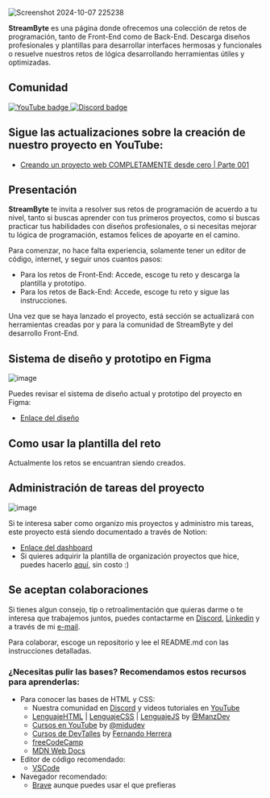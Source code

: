 ![Screenshot 2024-10-07 225238](https://github.com/user-attachments/assets/cc4c930c-bf1d-4e25-9cde-e906e9b08b67)

**StreamByte** es una página donde ofrecemos una colección de retos de programación, tanto de Front-End como de Back-End. Descarga diseños profesionales y plantillas para desarrollar interfaces hermosas y funcionales o resuelve nuestros retos de lógica desarrollando herramientas útiles y optimizadas.

## Comunidad
<p align="left">
   <a href="https://www.youtube.com/@josegonzz">
      <img alt="YouTube badge" title="Subscribe to my YouTube channel" src="https://img.shields.io/badge/YouTube-FF0000?style=for-the-badge&logo=youtube&logoColor=white" />
   </a>
   
   <a href="https://discord.gg/4WfzyGyrpc">
      <img alt="Discord badge" title="Join my Discord server to talk" src="https://img.shields.io/badge/Discord-5865F2?style=for-the-badge&logo=discord&logoColor=white"/>
   </a>
      
</p>

## Sigue las actualizaciones sobre la creación de nuestro proyecto en YouTube:
- [Creando un proyecto web COMPLETAMENTE desde cero | Parte 001](https://www.youtube.com/watch?v=6AnEljZjOlk)

## Presentación
**StreamByte** te invita a resolver sus retos de programación de acuerdo a tu nivel, tanto si buscas aprender con tus primeros proyectos, como si buscas practicar tus habilidades con diseños profesionales, o si necesitas mejorar tu lógica de programación, estamos felices de apoyarte en el camino.

Para comenzar, no hace falta experiencia, solamente tener un editor de código, internet, y seguir unos cuantos pasos:
- Para los retos de Front-End: Accede, escoge tu reto y descarga la plantilla y prototipo.
- Para los retos de Back-End: Accede, escoge tu reto y sigue las instrucciones.

Una vez que se haya lanzado el proyecto, está sección se actualizará con herramientas creadas por y para la comunidad de StreamByte y del desarrollo Front-End.

## Sistema de diseño y prototipo en Figma
![image](https://github.com/user-attachments/assets/6dbcb94d-4c55-4489-a0c3-54e07d948223)

Puedes revisar el sistema de diseño actual y prototipo del proyecto en Figma:
- [Enlace del diseño](https://www.figma.com/design/ZvkKIGeJNrgLf1ceCxRNSf/StreamByte?node-id=4279-2990&t=R167AOYKOrLduJoH-1)

## Como usar la plantilla del reto
Actualmente los retos se encuantran siendo creados.

## Administración de tareas del proyecto
![image](https://github.com/user-attachments/assets/7723554e-429d-4564-a4ee-f1f3d92858f3)

Si te interesa saber como organizo mis proyectos y administro mis tareas, este proyecto está siendo documentado a través de Notion:
- [Enlace del dashboard](https://purple-literature-335.notion.site/Workspace-Template-by-Gonzz-ac87302172ae40778d26cd83759874ba)
- Si quieres adquirir la plantilla de organización proyectos que hice, puedes hacerlo [aquí](https://gonzz.gumroad.com/l/workspace), sin costo :)

## Se aceptan colaboraciones
Si tienes algun consejo, tip o retroalimentación que quieras darme o te interesa que trabajemos juntos, puedes contactarme en [Discord](https://discord.gg/4WfzyGyrpc), [Linkedin](https://www.linkedin.com/in/gonzz-dev/) y a través de mi [e-mail](mailto:contact@gonzz.dev).

Para colaborar, escoge un repositorio y lee el README.md con las instrucciones detalladas.

### ¿Necesitas pulir las bases? Recomendamos estos recursos para aprenderlas:
- Para conocer las bases de HTML y CSS:
  - Nuestra comunidad en [Discord](https://discord.gg/4WfzyGyrpc) y videos tutoriales en [YouTube](https://www.youtube.com/@StreamByte-mx)
  - [LenguajeHTML](https://lenguajehtml.com/) | [LenguajeCSS](https://lenguajecss.com/) | [LenguajeJS](https://lenguajejs.com/) by [@ManzDev](https://manz.dev/)
  - [Cursos en YouTube](https://www.youtube.com/@midulive) by [@midudev](https://midu.dev/)
  - [Cursos de DevTalles](https://cursos.devtalles.com/) by [Fernando Herrera](https://fernando-herrera.com/)
  - [freeCodeCamp](https://www.freecodecamp.org/)
  - [MDN Web Docs](https://developer.mozilla.org/en-US/docs/Learn/HTML)
- Editor de código recomendado:
  - [VSCode](https://code.visualstudio.com/)
- Navegador recomendado:
  - [Brave](https://brave.com/es/download/) aunque puedes usar el que prefieras
